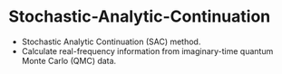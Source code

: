 # Stochastic-Analytic-Continuation
* Stochastic Analytic Continuation (SAC) method.
* Calculate real-frequency information from imaginary-time quantum Monte Carlo (QMC) data.
